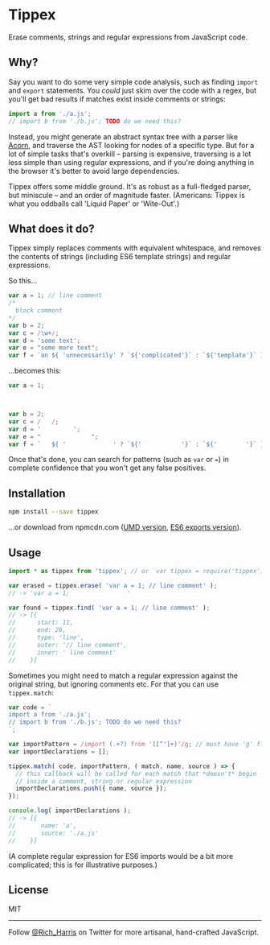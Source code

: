 # Tippex

Erase comments, strings and regular expressions from JavaScript code.

## Why?

Say you want to do some very simple code analysis, such as finding `import` and `export` statements. You *could* just skim over the code with a regex, but you'll get bad results if matches exist inside comments or strings:

```js
import a from './a.js';
// import b from './b.js'; TODO do we need this?
```

Instead, you might generate an abstract syntax tree with a parser like [Acorn](https://github.com/ternjs/acorn), and traverse the AST looking for nodes of a specific type. But for a lot of simple tasks that's overkill – parsing is expensive, traversing is a lot less simple than using regular expressions, and if you're doing anything in the browser it's better to avoid large dependencies.

Tippex offers some middle ground. It's as robust as a full-fledged parser, but miniscule – and an order of magnitude faster. (Americans: Tippex is what you oddballs call 'Liquid Paper' or 'Wite-Out'.)


## What does it do?

Tippex simply replaces comments with equivalent whitespace, and removes the contents of strings (including ES6 template strings) and regular expressions.

So this...

```js
var a = 1; // line comment
/*
  block comment
*/
var b = 2;
var c = /\w+/;
var d = 'some text';
var e = "some more text";
var f = `an ${ 'unnecessarily' ? `${'complicated'}` : `${'template'}` } string`;
```

...becomes this:

```js
var a = 1;                



var b = 2;
var c = /   /;
var d = '         ';
var e = "              ";
var f = `   ${ '             ' ? `${'           '}` : `${'        '}` }       `;
```

Once that's done, you can search for patterns (such as `var` or ` = `) in complete confidence that you won't get any false positives.


## Installation

```bash
npm install --save tippex
```

...or download from npmcdn.com ([UMD version](https://npmcdn.com/tippex), [ES6 exports version](https://npmcdn.com/tippex/dist/tippex.es6.js)).


## Usage

```js
import * as tippex from 'tippex'; // or `var tippex = require('tippex')`, etc

var erased = tippex.erase( 'var a = 1; // line comment' );
// -> 'var a = 1;                '

var found = tippex.find( 'var a = 1; // line comment' );
// -> [{
//      start: 11,
//      end: 26,
//      type: 'line',
//      outer: '// line comment',
//      inner: ' line comment'
//    }]
```

Sometimes you might need to match a regular expression against the original string, but ignoring comments etc. For that you can use `tippex.match`:

```js
var code = `
import a from './a.js';
// import b from './b.js'; TODO do we need this?
`;

var importPattern = /import (.+?) from '([^']+)'/g; // must have 'g' flag
var importDeclarations = [];

tippex.match( code, importPattern, ( match, name, source ) => {
  // this callback will be called for each match that *doesn't* begin
  // inside a comment, string or regular expression
  importDeclarations.push({ name, source });
});

console.log( importDeclarations );
// -> [{
//       name: 'a',
//       source: './a.js'
//    }]
```

(A complete regular expression for ES6 imports would be a bit more complicated; this is for illustrative purposes.)


## License

MIT

----

Follow [@Rich_Harris](https://twitter.com/Rich_Harris) on Twitter for more artisanal, hand-crafted JavaScript.
